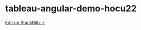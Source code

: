 # tableau-angular-demo-hocu22

[Edit on StackBlitz ⚡️](https://stackblitz.com/edit/tableau-angular-demo-hocu22)